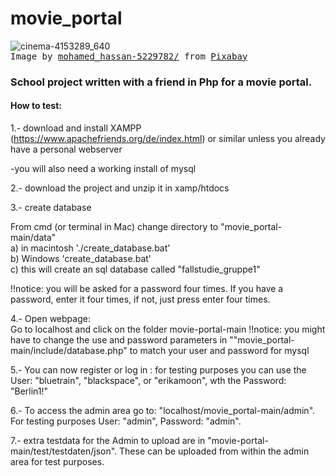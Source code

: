 # movie_portal

![cinema-4153289_640](https://user-images.githubusercontent.com/85740167/230725855-1da7d3c5-a79b-455a-b6aa-d198052213b5.jpg)
<br><samp>Image by <a href="https://pixabay.com/users/mohamed_hassan-5229782/?utm_source=link-attribution&amp;utm_medium=referral&amp;utm_campaign=image&amp;utm_content=4153289">mohamed_hassan-5229782/</a> from <a href="https://pixabay.com//?utm_source=link-attribution&amp;utm_medium=referral&amp;utm_campaign=image&amp;utm_content=4153289">Pixabay</a></samp>

### School project written with a friend in Php for a movie portal.



#### How to test:


1.-  download and install XAMPP (https://www.apachefriends.org/de/index.html) or similar unless you already have a personal webserver

-you will also need a working install of mysql

2.- download the project and unzip it in xamp/htdocs

3.- create database

From cmd (or terminal in Mac) change directory to "movie_portal-main/data" <br>
a) in macintosh './create_database.bat' <br>
b) Windows 'create_database.bat' <br>
c) this will create an sql database called "fallstudie_gruppe1"


!!notice: you will be asked for a password four times. If you have a password, enter it four times, if not, just press enter four times.

4.- Open webpage: <br>
Go to localhost and click on the folder movie-portal-main
!!notice: you might have to change the use and password parameters in ""movie_portal-main/include/database.php" to match your user and password for mysql

5.- You can now register or log in :  for testing purposes you can use the User: "bluetrain", "blackspace", or "erikamoon", wth the Password: "Berlin1!"

6.- To access the admin area go to: "localhost/movie_portal-main/admin". For testing purposes User: "admin", Password: "admin".


7.- extra testdata for the Admin to upload are in "movie-portal-main/test/testdaten/json". These can be uploaded from within the admin area for test purposes.


